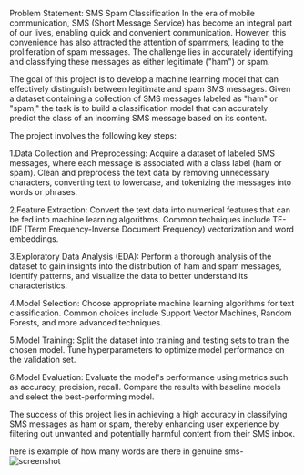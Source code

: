 Problem Statement: SMS Spam Classification In the era of mobile communication, SMS (Short Message Service) has become an integral part of our lives, enabling quick and convenient communication. However, this convenience has also attracted the attention of spammers, leading to the proliferation of spam messages. The challenge lies in accurately identifying and classifying these messages as either legitimate ("ham") or spam.

The goal of this project is to develop a machine learning model that can effectively distinguish between legitimate and spam SMS messages. Given a dataset containing a collection of SMS messages labeled as "ham" or "spam," the task is to build a classification model that can accurately predict the class of an incoming SMS message based on its content.

The project involves the following key steps:

1.Data Collection and Preprocessing: Acquire a dataset of labeled SMS messages, where each message is associated with a class label (ham or spam). Clean and preprocess the text data by removing unnecessary characters, converting text to lowercase, and tokenizing the messages into words or phrases.

2.Feature Extraction: Convert the text data into numerical features that can be fed into machine learning algorithms. Common techniques include TF-IDF (Term Frequency-Inverse Document Frequency) vectorization and word embeddings.

3.Exploratory Data Analysis (EDA): Perform a thorough analysis of the dataset to gain insights into the distribution of ham and spam messages, identify patterns, and visualize the data to better understand its characteristics.

4.Model Selection: Choose appropriate machine learning algorithms for text classification. Common choices include Support Vector Machines, Random Forests, and more advanced techniques.

5.Model Training: Split the dataset into training and testing sets to train the chosen model. Tune hyperparameters to optimize model performance on the validation set.

6.Model Evaluation: Evaluate the model's performance using metrics such as accuracy, precision, recall. Compare the results with baseline models and select the best-performing model.

The success of this project lies in achieving a high accuracy in classifying SMS messages as ham or spam, thereby enhancing user experience by filtering out unwanted and potentially harmful content from their SMS inbox.

here is example of how many words are there in genuine sms-
![screenshot](https://github.com/user-attachments/assets/f8eb4e61-9d91-473d-a5af-cb50b6762247)

